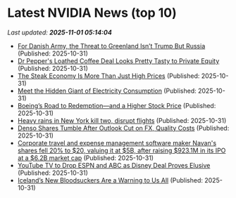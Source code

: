 # Latest NVIDIA News (top 10)
_Last updated: **2025-11-01 05:14:04**_

- [For Danish Army, the Threat to Greenland Isn’t Trump But Russia](https://biztoc.com/x/a93e317ef4d67289) (Published: 2025-10-31)
- [Dr Pepper's Loathed Coffee Deal Looks Pretty Tasty to Private Equity](https://biztoc.com/x/18150815adaf1412) (Published: 2025-10-31)
- [The Steak Economy Is More Than Just High Prices](https://biztoc.com/x/e5425fad9df30737) (Published: 2025-10-31)
- [Meet the Hidden Giant of Electricity Consumption](https://biztoc.com/x/fe69b6c47286e16c) (Published: 2025-10-31)
- [Boeing’s Road to Redemption—and a Higher Stock Price](https://biztoc.com/x/de90cb1cbb9414d9) (Published: 2025-10-31)
- [Heavy rains in New York kill two, disrupt flights](https://biztoc.com/x/45862ffb9a27941d) (Published: 2025-10-31)
- [Denso Shares Tumble After Outlook Cut on FX, Quality Costs](https://biztoc.com/x/08b7a5a65e6c1d3f) (Published: 2025-10-31)
- [Corporate travel and expense management software maker Navan's shares fell 20% to $20, valuing it at $5B, after raising $923.1M in its IPO at a $6.2B market cap](https://biztoc.com/x/054fb72de0025882) (Published: 2025-10-31)
- [YouTube TV to Drop ESPN and ABC as Disney Deal Proves Elusive](https://biztoc.com/x/26da658c3a04cade) (Published: 2025-10-31)
- [Iceland’s New Bloodsuckers Are a Warning to Us All](https://biztoc.com/x/e54033910aed711b) (Published: 2025-10-31)
